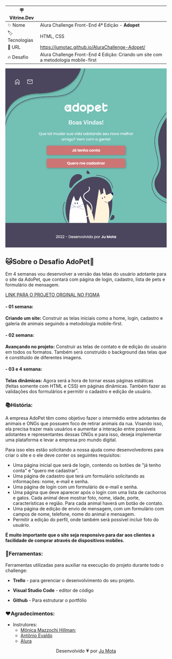 | :placard: Vitrine.Dev |     |
| ------------- | --- |
| :sparkles: Nome | Alura Challenge Front-End 4ª Edição - **Adopet** 
| :label: Tecnologias | HTML, CSS 
| :rocket: URL | https://jumotac.github.io/AluraChallenge-Adopet/
| :fire: Desafio | Alura Challenge Front-End 4 Edição: Criando um site com a metodologia mobile-first

<!-- Inserir imagem com a #vitrinedev ao final do link -->
![](https://raw.githubusercontent.com/jumotac/AluraChallenge-Adopet/master/img/img-adopet.png#vitrinedev)


## :cat:Sobre o Desafio AdoPet:dog:

Em 4 semanas vou desenvolver a versão das telas do usuário adotante para o site da AdoPet, que contará com página de login, cadastro, lista de pets e formulário de mensagem. 

[LINK PARA O PROJETO ORGINAL NO FIGMA](https://www.figma.com/file/TlfkDoIu8uyjZNla1T8TpH/Challenge---Adopet) 

#### - 01 semana:

**Criando um site:** Construir as telas iniciais como a home, login, cadastro e galeria de animais seguindo a metodologia mobile-first.

#### - 02 semana:

**Avançando no projeto:** Construir as telas de contato e de edição do usuário em todos os formatos. Também será construído o background das telas que é constituído de diferentes imagens.

#### - 03 e 4 semana:

**Telas dinâmicas:** Agora será a hora de tornar essas páginas estáticas (feitas somente com HTML e CSS) em páginas dinâmicas. Também fazer as validações dos formulários e permitir o cadastro e edição de usuário.




### :books:História:

A empresa AdoPet têm como objetivo fazer o intermédio entre adotantes de animais e ONGs que possuem foco de retirar animais da rua. Visando isso, ela precisa trazer mais usuários e aumentar a interação entre possíveis adotantes e representantes dessas ONGs e para isso, deseja implementar uma plataforma e levar a empresa pro mundo digital.

Para isso eles estão solicitando a nossa ajuda como desenvolvedores para criar o site e o ele deve conter os seguintes requisitos:

- Uma página inicial que será de login, contendo os botões de "já tenho conta" e "quero me cadastrar".
- Uma página de cadastro que terá um formulário solicitando as informações: nome, e-mail e senha.
- Uma página de login com um formulário de e-mail e senha.
- Uma página que deve aparecer após o login com uma lista de cachorros e gatos. Cada animal deve mostrar foto, nome, idade, porte, características e região. Para cada animal haverá um botão de contato.
- Uma página de edição de envio de mensagem, com um formulário com campos de nome, telefone, nome do animal e mensagem.
- Permitir a edição do perfil, onde também será possível incluir foto do usuário.

**É muito importante que o site seja responsivo para dar aos clientes a facilidade de comprar através de dispositivos mobiles.**



### :wrench:Ferramentas:

Ferramentas utilizadas para auxiliar na execução do projeto durante todo o challenge:

- **Trello** - para gerenciar o desenvolvimento do seu projeto.

- **Visual Studio Code** - editor de código

- **Github** - Para estruturar o portfólio 

  

### :heart:Agradecimentos:  

- Instrutores: 
  - [Mônica Mazzochi Hillman](https://www.linkedin.com/in/monicamhillman/);
  - [Antônio Evaldo](https://www.linkedin.com/in/antonio-evaldo/)
  - [Alura](www.alura.com.br)   


<p align="center">Desenvolvido 💗 por <a href="https://github.com/jumotac">Ju Mota</a></p>



